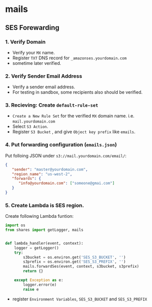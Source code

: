 # mails

## SES Forewarding

### 1. Verify Domain

- Verify your `MX` name.
- Register `TXT` DNS record for `_amazonses.yourdomain.com`
- sometime later verified. 

### 2. Verify Sender Email Address

- Verify a sender email address.
- For testing in sandbox, some recipients also should be verified.

### 3. Recieving: Create `default-rule-set`

- `Create a New Rule Set` for the verified `MX` domain name. i.e. `mail.yourdomain.com`
- Select `S3 Action`.
- Register `S3 Bucket` , and give `Object key prefix` like `emails`.

### 4. Put forwarding configuration (`emails.json`)

Put folloing JSON under `s3://mail.yourdomain.com/email/`:

~~~json
{
   "sender": "master@yourdomain.com",
   "region_name": "us-west-2",
   "forwards": {
      "info@yourdomain.com": ["someone@gmai.com"]
   }
}
~~~

### 5. Create Lambda is SES region.

Create following Lambda funtion:

~~~py
import os
from shares import getLogger, mails


def lambda_handler(event, context):
    logger = getLogger()
    try:
        s3bucket = os.environ.get('SES_S3_BUCKET', '')
        s3prefix = os.environ.get('SES_S3_PREFIX', '')
        mails.forwardSes(event, context, s3bucket, s3prefix)
        return {}

    except Exception as e:
        logger.error(e)
        raise e
~~~

- register `Environment Variables`, `SES_S3_BUCKET` and `SES_S3_PREFIX`
